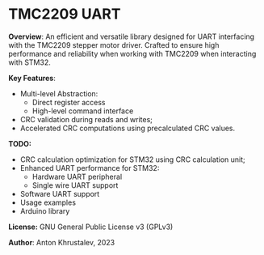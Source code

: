 # TMC2209 UART

**Overview**: An efficient and versatile library designed for UART interfacing with the TMC2209 stepper motor driver. Crafted to ensure high performance and reliability when working with TMC2209 when interacting with STM32.

**Key Features**:

- Multi-level Abstraction:
	- Direct register access
	- High-level command interface
- CRC validation during reads and writes;
- Accelerated CRC computations using precalculated CRC values.



**TODO:**

- CRC calculation optimization for STM32 using CRC calculation unit;
- Enhanced UART performance for STM32:
	- Hardware UART peripheral
	- Single wire UART support
- Software UART support
- Usage examples
- Arduino library

**License:** GNU General Public License v3 (GPLv3)

**Author**: Anton Khrustalev, 2023

